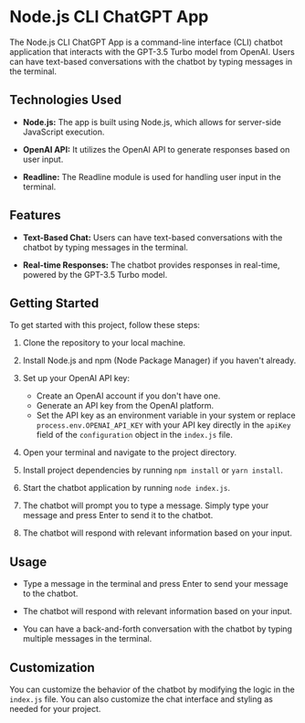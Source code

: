 # Node.js CLI ChatGPT App

The Node.js CLI ChatGPT App is a command-line interface (CLI) chatbot application that interacts with the GPT-3.5 Turbo model from OpenAI. Users can have text-based conversations with the chatbot by typing messages in the terminal.

## Technologies Used

- **Node.js:** The app is built using Node.js, which allows for server-side JavaScript execution.

- **OpenAI API:** It utilizes the OpenAI API to generate responses based on user input.

- **Readline:** The Readline module is used for handling user input in the terminal.

## Features

- **Text-Based Chat:** Users can have text-based conversations with the chatbot by typing messages in the terminal.

- **Real-time Responses:** The chatbot provides responses in real-time, powered by the GPT-3.5 Turbo model.

## Getting Started

To get started with this project, follow these steps:

1. Clone the repository to your local machine.

2. Install Node.js and npm (Node Package Manager) if you haven't already.

3. Set up your OpenAI API key:
   - Create an OpenAI account if you don't have one.
   - Generate an API key from the OpenAI platform.
   - Set the API key as an environment variable in your system or replace `process.env.OPENAI_API_KEY` with your API key directly in the `apiKey` field of the `configuration` object in the `index.js` file.

4. Open your terminal and navigate to the project directory.

5. Install project dependencies by running `npm install` or `yarn install`.

6. Start the chatbot application by running `node index.js`.

7. The chatbot will prompt you to type a message. Simply type your message and press Enter to send it to the chatbot.

8. The chatbot will respond with relevant information based on your input.

## Usage

- Type a message in the terminal and press Enter to send your message to the chatbot.

- The chatbot will respond with relevant information based on your input.

- You can have a back-and-forth conversation with the chatbot by typing multiple messages in the terminal.

## Customization

You can customize the behavior of the chatbot by modifying the logic in the `index.js` file. You can also customize the chat interface and styling as needed for your project.
